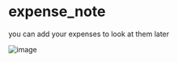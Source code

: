 # expense_note
you can add your expenses to look at them later


![image](https://github.com/user-attachments/assets/b0877507-18c9-40a9-82dc-ed05e435e617)
